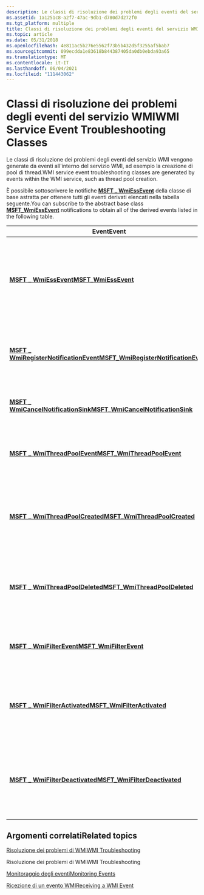 ```yaml
---
description: Le classi di risoluzione dei problemi degli eventi del servizio WMI vengono generate da eventi all'interno del servizio WMI, ad esempio la creazione di pool di thread.
ms.assetid: 1a1251c8-a2f7-47ac-9db1-d780d7d272f0
ms.tgt_platform: multiple
title: Classi di risoluzione dei problemi degli eventi del servizio WMI
ms.topic: article
ms.date: 05/31/2018
ms.openlocfilehash: 4e811ac5b276e5562f73b5b432d5f3255af5bab7
ms.sourcegitcommit: 099ecdda1e83618b844387405da0db0ebda93a65
ms.translationtype: MT
ms.contentlocale: it-IT
ms.lasthandoff: 06/04/2021
ms.locfileid: "111443062"
---
```

# <a name="wmi-service-event-troubleshooting-classes"></a><span data-ttu-id="d2ce6-103">Classi di risoluzione dei problemi degli eventi del servizio WMI</span><span class="sxs-lookup"><span data-stu-id="d2ce6-103">WMI Service Event Troubleshooting Classes</span></span>

<span data-ttu-id="d2ce6-104">Le classi di risoluzione dei problemi degli eventi del servizio WMI vengono generate da eventi all'interno del servizio WMI, ad esempio la creazione di pool di thread.</span><span class="sxs-lookup"><span data-stu-id="d2ce6-104">WMI service event troubleshooting classes are generated by events within the WMI service, such as thread pool creation.</span></span>

<span data-ttu-id="d2ce6-105">È possibile sottoscrivere le notifiche [**MSFT \_ WmiEssEvent**](/previous-versions/windows/desktop/wmisystemprov/msft-wmiessevent) della classe di base astratta per ottenere tutti gli eventi derivati elencati nella tabella seguente.</span><span class="sxs-lookup"><span data-stu-id="d2ce6-105">You can subscribe to the abstract base class [**MSFT\_WmiEssEvent**](/previous-versions/windows/desktop/wmisystemprov/msft-wmiessevent) notifications to obtain all of the derived events listed in the following table.</span></span>



|   <span data-ttu-id="d2ce6-106">Event</span><span class="sxs-lookup"><span data-stu-id="d2ce6-106">Event</span></span>                                                                                        |   <span data-ttu-id="d2ce6-107">Descrizione</span><span class="sxs-lookup"><span data-stu-id="d2ce6-107">Description</span></span>                                                                                             |
|-------------------------------------------------------------------------------------------|-----------------------------------------------------------------------------------------------------|
| [<span data-ttu-id="d2ce6-108">**MSFT \_ WmiEssEvent**</span><span class="sxs-lookup"><span data-stu-id="d2ce6-108">**MSFT\_WmiEssEvent**</span></span>](/previous-versions/windows/desktop/wmisystemprov/msft-wmiessevent)                                   | <span data-ttu-id="d2ce6-109">Classe padre per tutti gli eventi Strumentazione gestione Windows (WMI) Eventing SubSystem (ESS).</span><span class="sxs-lookup"><span data-stu-id="d2ce6-109">Parent class for all Windows Management Instrumentation (WMI) Eventing SubSystem (ESS) self events.</span></span> |
| [<span data-ttu-id="d2ce6-110">**MSFT \_ WmiRegisterNotificationEvent**</span><span class="sxs-lookup"><span data-stu-id="d2ce6-110">**MSFT\_WmiRegisterNotificationEvent**</span></span>](/previous-versions/windows/desktop/wmisystemprov/msft-wmiregisternotificationevent) | <span data-ttu-id="d2ce6-111">Rappresenta la creazione di un sink di evento per la notifica per una query di eventi.</span><span class="sxs-lookup"><span data-stu-id="d2ce6-111">Represents the creation of an event sink for notification for an event query.</span></span>                       |
| [<span data-ttu-id="d2ce6-112">**MSFT \_ WmiCancelNotificationSink**</span><span class="sxs-lookup"><span data-stu-id="d2ce6-112">**MSFT\_WmiCancelNotificationSink**</span></span>](/previous-versions/windows/desktop/wmisystemprov/msft-wmicancelnotificationsink)       | <span data-ttu-id="d2ce6-113">generato quando un sink di evento viene annullato.</span><span class="sxs-lookup"><span data-stu-id="d2ce6-113">generated when an event sink is canceled.</span></span>                                                           |
| [<span data-ttu-id="d2ce6-114">**MSFT \_ WmiThreadPoolEvent**</span><span class="sxs-lookup"><span data-stu-id="d2ce6-114">**MSFT\_WmiThreadPoolEvent**</span></span>](/previous-versions/windows/desktop/wmisystemprov/msft-wmithreadpoolevent)                     | <span data-ttu-id="d2ce6-115">fornisce la notifica degli eventi del thread nel sistema ESS (Event Sub System) WMI.</span><span class="sxs-lookup"><span data-stu-id="d2ce6-115">provides notification of thread events in the WMI Event Sub System (ESS).</span></span>                           |
| [<span data-ttu-id="d2ce6-116">**MSFT \_ WmiThreadPoolCreated**</span><span class="sxs-lookup"><span data-stu-id="d2ce6-116">**MSFT\_WmiThreadPoolCreated**</span></span>](/previous-versions/windows/desktop/wmisystemprov/msft-wmithreadpoolcreated)                 | <span data-ttu-id="d2ce6-117">Fornisce una notifica quando viene creato un thread nel sistema ESS (Event Sub System) WMI.</span><span class="sxs-lookup"><span data-stu-id="d2ce6-117">Provides notification when a thread is created in the WMI Event Sub System (ESS).</span></span>                   |
| [<span data-ttu-id="d2ce6-118">**MSFT \_ WmiThreadPoolDeleted**</span><span class="sxs-lookup"><span data-stu-id="d2ce6-118">**MSFT\_WmiThreadPoolDeleted**</span></span>](/previous-versions/windows/desktop/wmisystemprov/msft-wmithreadpooldeleted)                 | <span data-ttu-id="d2ce6-119">Fornisce una notifica quando un thread viene eliminato nel sistema ESS (Event Sub System) WMI.</span><span class="sxs-lookup"><span data-stu-id="d2ce6-119">Provides notification when a thread is deleted in the WMI Event Sub System (ESS).</span></span>                   |
| [<span data-ttu-id="d2ce6-120">**MSFT \_ WmiFilterEvent**</span><span class="sxs-lookup"><span data-stu-id="d2ce6-120">**MSFT\_WmiFilterEvent**</span></span>](/previous-versions/windows/desktop/wmisystemprov/msft-wmifilterevent)                             | <span data-ttu-id="d2ce6-121">Classe padre per tutti gli eventi di filtro del consumer di eventi permanenti.</span><span class="sxs-lookup"><span data-stu-id="d2ce6-121">Parent class for all permanent event consumer filter events.</span></span>                                        |
| [<span data-ttu-id="d2ce6-122">**MSFT \_ WmiFilterActivated**</span><span class="sxs-lookup"><span data-stu-id="d2ce6-122">**MSFT\_WmiFilterActivated**</span></span>](/previous-versions/windows/desktop/wmisystemprov/msft-wmifilteractivated)                     | <span data-ttu-id="d2ce6-123">Definisce l'attivazione corretta di un filtro di sottoscrizione del consumer di eventi permanente.</span><span class="sxs-lookup"><span data-stu-id="d2ce6-123">Defines the successful activation of a permanent event consumer subscription filter.</span></span>                |
| [<span data-ttu-id="d2ce6-124">**MSFT \_ WmiFilterDeactivated**</span><span class="sxs-lookup"><span data-stu-id="d2ce6-124">**MSFT\_WmiFilterDeactivated**</span></span>](/previous-versions/windows/desktop/wmisystemprov/msft-wmifilterdeactivated)                 | <span data-ttu-id="d2ce6-125">Definisce la disattivazione corretta di un filtro di sottoscrizione consumer permanente.</span><span class="sxs-lookup"><span data-stu-id="d2ce6-125">Defines the successful deactivation of a permanent consumer subscription filter.</span></span>                    |



 

## <a name="related-topics"></a><span data-ttu-id="d2ce6-126">Argomenti correlati</span><span class="sxs-lookup"><span data-stu-id="d2ce6-126">Related topics</span></span>

<dl> <dt>

[<span data-ttu-id="d2ce6-127">Risoluzione dei problemi di WMI</span><span class="sxs-lookup"><span data-stu-id="d2ce6-127">WMI Troubleshooting</span></span>](wmi-troubleshooting.md)
</dt> <dt>

<span data-ttu-id="d2ce6-128">Risoluzione dei problemi di WMI</span><span class="sxs-lookup"><span data-stu-id="d2ce6-128">WMI Troubleshooting</span></span>
</dt> <dt>

[<span data-ttu-id="d2ce6-129">Monitoraggio degli eventi</span><span class="sxs-lookup"><span data-stu-id="d2ce6-129">Monitoring Events</span></span>](monitoring-events.md)
</dt> <dt>

[<span data-ttu-id="d2ce6-130">Ricezione di un evento WMI</span><span class="sxs-lookup"><span data-stu-id="d2ce6-130">Receiving a WMI Event</span></span>](receiving-a-wmi-event.md)
</dt> </dl>

 

 
